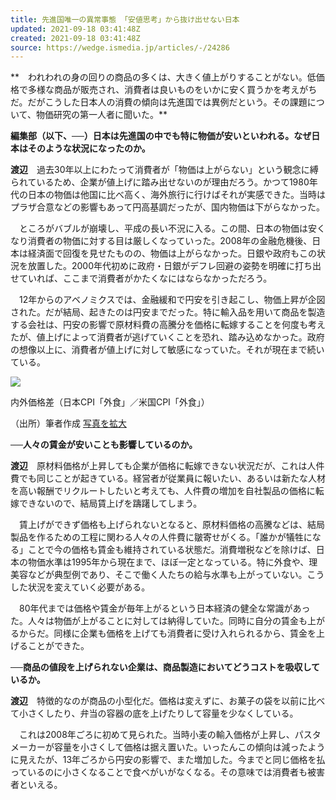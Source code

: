 ```yaml
---
title: 先進国唯一の異常事態 「安値思考」から抜け出せない日本
updated: 2021-09-18 03:41:48Z
created: 2021-09-18 03:41:48Z
source: https://wedge.ismedia.jp/articles/-/24286
---
```


**　われわれの身の回りの商品の多くは、大きく値上がりすることがない。低価格で多様な商品が販売され、消費者は良いものをいかに安く買うかを考えがちだ。だがこうした日本人の消費の傾向は先進国では異例だという。その課題について、物価研究の第一人者に聞いた。**

**編集部（以下、──）日本は先進国の中でも特に物価が安いといわれる。なぜ日本はそのような状況になったのか。**

**渡辺**　過去30年以上にわたって消費者が「物価は上がらない」という観念に縛られているため、企業が値上げに踏み出せないのが理由だろう。かつて1980年代の日本の物価は他国に比べ高く、海外旅行に行けばそれが実感できた。当時はプラザ合意などの影響もあって円高基調だったが、国内物価は下がらなかった。

　ところがバブルが崩壊し、平成の長い不況に入る。この間、日本の物価は安くなり消費者の物価に対する目は厳しくなっていった。2008年の金融危機後、日本は経済面で回復を見せたものの、物価は上がらなかった。日銀や政府もこの状況を放置した。2000年代初めに政府・日銀がデフレ回避の姿勢を明確に打ち出せていれば、ここまで消費者がかたくなにはならなかっただろう。

　12年からのアベノミクスでは、金融緩和で円安を引き起こし、物価上昇が企図された。だが結局、起きたのは円安までだった。特に輸入品を用いて商品を製造する会社は、円安の影響で原材料費の高騰分を価格に転嫁することを何度も考えたが、値上げによって消費者が逃げていくことを恐れ、踏み込めなかった。政府の想像以上に、消費者が値上げに対して敏感になっていた。それが現在まで続いている。

[![](https://wedge.ismcdn.jp/mwimgs/1/a/1000/img_1a0dc6ec5dded182db8d8d3d6c27e3e0659718.jpg)](https://wedge.ismcdn.jp/mwimgs/1/a/-/img_1a0dc6ec5dded182db8d8d3d6c27e3e0659718.jpg)

内外価格差（日本CPI「外食」／米国CPI「外食」）

（出所）筆者作成 [写真を拡大](https://wedge.ismcdn.jp/mwimgs/1/a/-/img_1a0dc6ec5dded182db8d8d3d6c27e3e0659718.jpg)

**──人々の賃金が安いことも影響しているのか。**

**渡辺**　原材料価格が上昇しても企業が価格に転嫁できない状況だが、これは人件費でも同じことが起きている。経営者が従業員に報いたい、あるいは新たな人材を高い報酬でリクルートしたいと考えても、人件費の増加を自社製品の価格に転嫁できないので、結局賃上げを躊躇してしまう。

　賃上げができず価格も上げられないとなると、原材料価格の高騰などは、結局製品を作るための工程に関わる人々の人件費に皺寄せがくる。「誰かが犠牲になる」ことで今の価格も賃金も維持されている状態だ。消費増税などを除けば、日本の物価水準は1995年から現在まで、ほぼ一定となっている。特に外食や、理美容などが典型例であり、そこで働く人たちの給与水準も上がっていない。こうした状況を変えていく必要がある。

　80年代までは価格や賃金が毎年上がるという日本経済の健全な常識があった。人々は物価が上がることに対しては納得していた。同時に自分の賃金も上がるからだ。同様に企業も価格を上げても消費者に受け入れられるから、賃金を上げることができた。

**──商品の値段を上げられない企業は、商品製造においてどうコストを吸収しているか。**

**渡辺**　特徴的なのが商品の小型化だ。価格は変えずに、お菓子の袋を以前に比べて小さくしたり、弁当の容器の底を上げたりして容量を少なくしている。

　これは2008年ごろに初めて見られた。当時小麦の輸入価格が上昇し、パスタメーカーが容量を小さくして価格は据え置いた。いったんこの傾向は減ったように見えたが、13年ごろから円安の影響で、また増加した。今までと同じ価格を払っているのに小さくなることで食べがいがなくなる。その意味では消費者も被害者といえる。